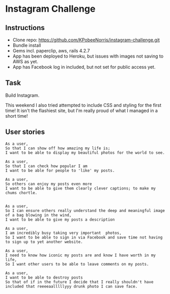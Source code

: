 Instagram Challenge
===================

Instructions
-------
* Clone repo: https://github.com/KPobeeNorris/instagram-challenge.git
* Bundle install
* Gems incl. paperclip, aws, rails 4.2.7
* App has been deployed to Heroku, but issues with images not saving to AWS as yet.
* App has Facebook log in included, but not set for public access yet.

Task
-----

Build Instagram.

This weekend I also tried attempted to include CSS and styling for the first time!  It isn't the flashiest site, but I'm really proud of what I managed in a short time!

User stories
----

```
As a user,
So that I can show off how amazing my life is;
I want to be able to display my beautiful photos for the world to see.

As a user,
So that I can check how popular I am
I want to be able for people to 'like' my posts.

As a user,  
So others can enjoy my posts even more
I want to be able to give them clearly clever captions; to make my chums chortle.


As a user,  
So I can ensure others really understand the deep and meaningful image of a bag blowing in the wind,
I want to be able to give my posts a description

As a user,
I am incredibly busy taking very important  photos,
So I want to be able to sign in via Facebook and save time not having to sign up to yet another website.

As a user,  
I need to know how iconic my posts are and know I have worth in my life,
So I want other users to be able to leave comments on my posts.

As a user,
I want to be able to destroy posts
So that of if in the future I decide that I really shouldn't have included that reeeeaalllllyyy drunk photo I can save face.
```
